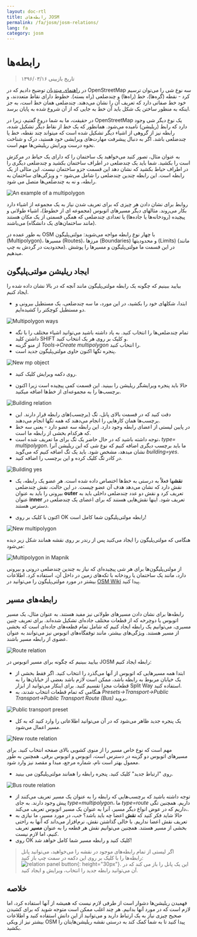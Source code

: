 ```yaml
---
layout: doc-rtl
title: رابطه‌های JOSM
permalink: /fa/josm/josm-relations/
lang: fa
category: josm
---
```


رابطه‌ها
==========

> تاریخ بازبینی ۱۳۹۶/۰۳/۱۶  

در [راهنمای مبتدیان](/fa/beginner) توضیح دادیم که در OpenStreetMap سه نوع  شی را می‌توان ترسیم کرد  - نقطه (گره‌ها)، خط (راه‌ها) و چندضلعی (راه بسته). خطوط دارای نقاط متعددند، و خود خط صفاتی دارد که تعریف آن را نشان می‌دهند. چندضلعی همان خط است، به جز اینکه به منظور ساختن یک شکل باید آن خط به جایی که از آن شروع شده به پایان برسد.  

در حقیقت، ما به شما دروغ گفتیم، زیرا در OpenStreetMap یک نوع دیگر شی وجود دارد که رابط (ریلیشن) نامیده می‌شود. همانطور که یک خط از
نقاط دیگر تشکیل شده، رابطه نیز از گروهی از اشیاء دیگر تشکیل شده است که میتواند چند نقطه، خط یا چندضلعی باشد. اگر به دنبال پیشرفت مهارت‌های ویرایشی خود هستید، درک و شناخت نحوه درست ویرایش ریلیشن‌ها مهم است.  

به عنوان مثال، تصور کنید می‌خواهید یک ساختمان را که دارای یک حیاط در مرکزش است را بکشید. شما باید یک چندضلعی در اطراف ساختمان بکشید و چندضلعی دیگری را در اطراف حیاط بکشید که نشان دهد این قسمت جزو ساختمان نیست. این مثالی از یک رابطه است. این رابطه چندین چندضلعی را شامل می‌شود - و ویژگی‌های ساختمان به رابطه، و نه به چندضلعی‌ها متصل می شود.  

![An example of a multipolygon][]

روابط برای نشان دادن هر چیزی که برای تعریف شدن نیاز به یک مجموعه از اشیاء دارد بکار می‌روند. مثالهای دیگر مسیرهای اتوبوس (مجموعه ای از خطوط)، اشیاء طولانی و پیچیده (رودخانه‌ها یا جاده‌ها) یا تعدادی چندضلعی که همگی قسمتی از یک مکان هستند (مانند ساختمان‌های یک دانشگاه) می‌باشند.  

به طور عمده در OSM با چهار نوع رابطه مواجه می‌شوید: مولتی‌پلیگون (Multipolygon)، مسیرها (Routes)، مرزها (Boundaries) و محدودیتها (Limits) (مانند محدودیت در گردش به چپ). در این قسمت ما مولتی‌پلیگون و مسیرها را پوشش میدهیم.  

ایجاد ریلیشن مولتی‌پلیگون
------------------------------

بیایید ببینیم که چگونه یک رابطه مولتی‌پلیگون مانند آنچه که در بالا نشان داده شده را ایجاد کنیم.  

- ابتدا، شکلهای خود را بکشید، در این مورد، ما سه چندضلعی، یک مستطیل بیرونی و دو مستطیل کوچکتر را کشیده‌ایم.

![Multipolygon ways][]

- تمام چندضلعی‌ها را انتخاب کنید. به یاد داشته باشید می‌توانید اشیاء مختلف را با نگه داشتن کلید SHIFT و کلیک بر روی هر یک انتخاب کنید.  
- از منو گزینه *Tools->Create multipolygon* را انتخاب کنید.  
- پنجره تگها اکنون حاوی مولتی‌پلیگون جدید است.

![New mp object][]

- روی دکمه ویرایش کلیک کنید.  

- حالا باید پنجره ویرایشگر ریلیشن را ببینید. این قسمت کمی پیچیده است زیرا اکنون برچسب‌ها را به مجموعه‌ای از خط‌ها اضافه میکنید.  

![Building relation][]

- دقت کنید که در قسمت بالای پانل، تگ (برچسب‌)های رابطه قرار دارند. این برچسب‌ها همان کارهایی را انجام می‌دهند که همه تگها انجام می‌دهند.  
- در پایین لیستی از اعضای رابطه وجود دارد. این رابطه سه عضو دارد - یعنی سه خط که هرکدام بخشی از رابطه ما است.  
- توجه داشته باشید که در حال حاضر یک تگ برای ما تعریف شده است، *type= multipolygon*. ما باید برچسب دیگری اضافه کنیم که نوع شی که این ریلیشن آنرا نشان میدهد، مشخص شود. باید یک تگ اضافه کنیم که می‌گوید *building=yes*.  
- در کادر تگ کلیک کرده و این برچسب را اضافه کنید.  

![Building yes][]

- **نقش**ها فعلاْ به درستی به خط‌ها اختصاص داده شده است. هر عضو یک رابطه، یک نقش دارد که نشان می‌دهد هدف آن عضو چیست. در این حالت، نقش چندضلعی بیرونی را باید به عنوان **outer** تعریف کرد و نقش دو عدد چندضلعی داخلی باید به عنوان **inner** تعریف شود. اینها نقش‌هایی هستند که برای اعضای یک چندضلعی در دسترس هستند.  

- اکنون با کلیک بر روی OK رابطه مولتی‌پلیگون شما کامل است!  

![New multipolygon][]

هنگامی که مولتی‌پلیگون را ایجاد می‌کنید پس از رندر بر روی نقشه همانند شکل زیر دیده می‌شود:  

![Multipolygon in Mapnik][]

از مولتی‌پلیگون‌ها برای هر شی پیچیده‌ای که نیاز به چندین چندضلعی درونی و بیرونی دارد، مانند یک ساختمان یا رودخانه با تکه‌های زمین در داخل آن، استفاده کرد. اطلاعات بیشتر در مورد مولتی‌پلیگون را می‌توانید در [OSM Wiki](http://wiki.openstreetmap.org/wiki/Relation:multipolygon) پیدا کنید.  

رابطه‌های مسیر
----------------

رابطه‌ها برای نشان دادن مسیرهای طولانی نیز مفید هستند. به عنوان مثال، یک مسیر اتوبوس یا دوچرخه که از قطعات مختلف جاده‌ای تشکیل شده‌اند. برای تعریف چنین مسیری، می‌توانیم یک رابطه ایجاد کنیم که شامل تمام قطعه‌های جاده‌ای است که بخشی از مسیر هستند. ویژگی‌های بیشتر، مانند توقفگاه‌های اتوبوس نیز می‌توانند به عنوان عضوی از رابطه مسیر باشند.  

![Route relation][]

بیایید ببینیم که چگونه برای مسیر اتوبوس در JOSM رابطه ایجاد کنیم:  

- ابتدا همه مسیرهایی که اتوبوس از آنها می‌گذرد را انتخاب کنید. اگر فقط بخشی از یک خیابان مربوط به رابطه باشد، ممکن است لازم باشد بعضی از خیابان‌ها را به قطعات مجزا تقسیم کنید. برای اینکار می‌توانید از ابزار Split Way  استفاده کنید.  
- هنگامی که تمام قطعات انتخاب شدند، به *Presets->Transport->Public Transport->Public Transport Route (Bus)* بروید.  

![Public transport preset][]

- یک پنجره جدید ظاهر می‌شود که در آن می‌توانید اطلاعاتی را وارد کنید که به کل مسیر اعمال می‌شود.

![New route relation][]

مهم است که نوع خاص مسیر را از منوی کشویی بالای صفحه انتخاب کنید. برای مسیرهای اتوبوس دو گزینه در دسترس است، اتوبوس و اتوبوس برقی. همچنین به طور معمول بهتر است نام، شماره مرجع، مبدا و مقصد نیز وارد شود.

- روی "ارتباط جدید" کلیک کنید. پنجره رابطه را همانند مولتی‌پلیگون می بینید.  

![Bus route relation][]

- توجه داشته باشید که برچسب‌هایی که رابطه را به عنوان یک مسیر تعریف می‌کنند از پیش وجود دارند. به جای *type=multipolygon*، ما *type=route* داریم. همچنین تگی داریم که  در عوض انواع دیگر مسیر، آنرا به عنوان یک مسیر اتوبوس تعریف می‌کند،.  
- حالا شاید فکر کنید که **نقش** اعضا چه باید باشد؟ خب، در مورد مسیر، ما نیازی به تعریف نقش اعضا نداریم. با خالی گذاشتن نقش، نرم‌افزار می‌داند که آنها به راحتی بخشی از مسیر هستند. همچنین می‌توانیم نقش هر قطعه را به عنوان **مسیر** تعریف کنیم، اما لازم نیست.  
- روی OK کلیک کنید و رابطه مسیر شما کامل خواهد شد!  

> اگر لیستی از تمام رابطه‌های موجود در نقشه را می‌خواهید، می‌توانید پانل رابطه‌ها را با کلیک بر روی این دکمه در سمت چپ باز کنید: ![relation panel button][]{: height="30px"}. این یک پانل را باز می کند که در آن می‌توانید رابطه جدید را انتخاب، ویرایش و ایجاد کنید.  

خلاصه
-------

فهمیدن ریلیشن‌ها دشوار است از طرفی لازم نیست که همیشه از آنها استفاده کرد، اما لازم است که در مورد آنها بدانیم. هر چند اغلب ممکن است متوجه شوید که برای کشیدن صحیح چیزی نیاز به یک ارتباط دارید و می‌توانید از این دانش استفاده کنید و اطلاعات بیشتر نیز از ویکی OSM پیدا کنید تا به شما کمک کند به درستی نقشه ریلیشن‌هایتان را بکشید.


[Multipolygon ways]: /images/josm/multipolygon-ways.png
[Building relation]: /images/josm/building-relation.png
[New relation]: /images/josm/new-relation.png
[Building yes]: /images/josm/building-yes.png
[Outer or inner role]: /images/josm/outer-inner.png
[New multipolygon]: /images/josm/new-multipolygon.png
[New mp object]: /images/josm/new-mp.png
[Multipolygon in mapnik]: /images/josm/multipolygon-mapnik.png
[An example of a multipolygon]: /images/josm/multipolygon-demo.png
[New route relation]: /images/josm/new-route-relation.png
[Route relation]: /images/josm/route-relation.png
[Public transport preset]: /images/josm/public-transport-preset.png
[Bus route relation]: /images/josm/bus-route-relation.png
[relation panel button]: /images/josm/relation-panel-button.png